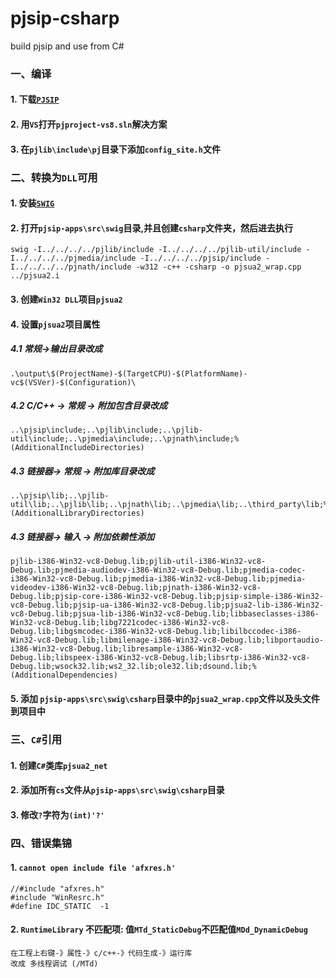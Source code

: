 # pjsip-csharp
build pjsip and use from C#

### 一、编译
#### 1.	下载[`PJSIP`](http://www.pjsip.org/download.htm)
#### 2.	用`VS`打开`pjproject-vs8.sln`解决方案
#### 3.	在`pjlib\include\pj`目录下添加`config_site.h`文件

### 二、转换为`DLL`可用
#### 1. 安装[`SWIG`](http://swig.org/)
#### 2. 打开`pjsip-apps\src\swig`目录,并且创建`csharp`文件夹，然后进去执行
```
swig -I../../../../pjlib/include -I../../../../pjlib-util/include -I../../../../pjmedia/include -I../../../../pjsip/include -I../../../../pjnath/include -w312 -c++ -csharp -o pjsua2_wrap.cpp ../pjsua2.i
```
#### 3. 创建`Win32 DLL`项目`pjsua2`
#### 4. 设置`pjsua2`项目属性
##### 4.1 常规->输出目录改成
```
.\output\$(ProjectName)-$(TargetCPU)-$(PlatformName)-vc$(VSVer)-$(Configuration)\
```
##### 4.2 C/C++ -> 常规 -> 附加包含目录改成
```
..\pjsip\include;..\pjlib\include;..\pjlib-util\include;..\pjmedia\include;..\pjnath\include;%(AdditionalIncludeDirectories)
```
##### 4.3 链接器-> 常规 ->  附加库目录改成
```
..\pjsip\lib;..\pjlib-util\lib;..\pjlib\lib;..\pjnath\lib;..\pjmedia\lib;..\third_party\lib;%(AdditionalLibraryDirectories)
```
##### 4.3 链接器-> 输入 -> 附加依赖性添加
```
pjlib-i386-Win32-vc8-Debug.lib;pjlib-util-i386-Win32-vc8-Debug.lib;pjmedia-audiodev-i386-Win32-vc8-Debug.lib;pjmedia-codec-i386-Win32-vc8-Debug.lib;pjmedia-i386-Win32-vc8-Debug.lib;pjmedia-videodev-i386-Win32-vc8-Debug.lib;pjnath-i386-Win32-vc8-Debug.lib;pjsip-core-i386-Win32-vc8-Debug.lib;pjsip-simple-i386-Win32-vc8-Debug.lib;pjsip-ua-i386-Win32-vc8-Debug.lib;pjsua2-lib-i386-Win32-vc8-Debug.lib;pjsua-lib-i386-Win32-vc8-Debug.lib;libbaseclasses-i386-Win32-vc8-Debug.lib;libg7221codec-i386-Win32-vc8-Debug.lib;libgsmcodec-i386-Win32-vc8-Debug.lib;libilbccodec-i386-Win32-vc8-Debug.lib;libmilenage-i386-Win32-vc8-Debug.lib;libportaudio-i386-Win32-vc8-Debug.lib;libresample-i386-Win32-vc8-Debug.lib;libspeex-i386-Win32-vc8-Debug.lib;libsrtp-i386-Win32-vc8-Debug.lib;wsock32.lib;ws2_32.lib;ole32.lib;dsound.lib;%(AdditionalDependencies)
```
#### 5. 添加 `pjsip-apps\src\swig\csharp`目录中的`pjsua2_wrap.cpp`文件以及头文件到项目中


### 三、`C#`引用
#### 1. 创建`C#`类库`pjsua2_net`
#### 2. 添加所有`cs`文件从`pjsip-apps\src\swig\csharp`目录
#### 3. 修改`?`字符为`(int)'?'`

### 四、错误集锦
#### 1. `cannot open include file 'afxres.h'`
```
//#include "afxres.h"
#include "WinResrc.h"
#define IDC_STATIC  -1
```
#### 2. `RuntimeLibrary` 不匹配项: 值`MTd_StaticDebug`不匹配值`MDd_DynamicDebug`
```
在工程上右键-》属性-》c/c++-》代码生成-》运行库
改成 多线程调试 (/MTd)
```
